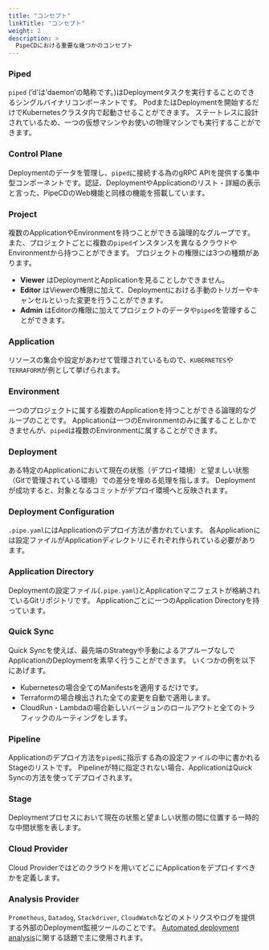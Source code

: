 ```yaml
---
title: "コンセプト"
linkTitle: "コンセプト"
weight: 2
description: >
  PipeCDにおける重要な幾つかのコンセプト
---
```


### Piped

`piped` (’d’は’daemon’の略称です。)はDeploymentタスクを実行することのできるシングルバイナリコンポーネントです。
PodまたはDeploymentを開始するだけでKubernetesクラスタ内で起動させることができます。
ステートレスに設計されているため、一つの仮想マシンやお使いの物理マシンでも実行することができます。

### Control Plane

Deploymentのデータを管理し、`piped`に接続する為のgRPC APIを提供する集中型コンポーネントです。認証、DeploymentやApplicationのリスト・詳細の表示と言った、PipeCDのWeb機能と同様の機能を搭載しています。

### Project

複数のApplicationやEnvironmentを持つことができる論理的なグループです。
また、プロジェクトごとに複数の`piped`インスタンスを異なるクラウドやEnvironmentから持つことができます。
プロジェクトの権限には3つの種類があります。
- **Viewer** はDeploymentとApplicationを見ることしかできません。
- **Editor** はViewerの権限に加えて、Deploymentにおける手動のトリガーやキャンセルといった変更を行うことができます。
- **Admin** はEditorの権限に加えてプロジェクトのデータや`piped`を管理することができます。

### Application

リソースの集合や設定があわせて管理されているもので、`KUBERNETES`や`TERRAFORM`が例として挙げられます。

### Environment

一つのプロジェクトに属する複数のApplicationを持つことができる論理的なグループのことです。
Applicationは一つのEnvironmentのみに属することしかできませんが、`piped`は複数のEnvironmentに属することができます。

### Deployment

ある特定のApplicationにおいて現在の状態（デプロイ環境）と望ましい状態（Gitで管理されている環境）での差分を埋める処理を指します。
Deploymentが成功すると、対象となるコミットがデプロイ環境へと反映されます。

### Deployment Configuration

`.pipe.yaml`にはApplicationのデプロイ方法が書かれています。
各Applicationには設定ファイルがApplicationディレクトリにそれぞれ作られている必要があります。

### Application Directory

Deploymentの設定ファイル(`.pipe.yaml`)とApplicationマニフェストが格納されているGitリポジトリです。
Applicationごとに一つのApplication Directoryを持っています。

### Quick Sync

Quick Syncを使えば、最先端のStrategyや手動によるアプルーブなしでApplicationのDeploymentを素早く行うことができます。
いくつかの例を以下にあげます。
- Kubernetesの場合全てのManifestsを適用するだけです。
- Terraformの場合検出された全ての変更を自動で適用します。
- CloudRun・Lambdaの場合新しいバージョンのロールアウトと全てのトラフィックのルーティングをします。

### Pipeline

Applicationのデプロイ方法を`piped`に指示する為の設定ファイルの中に書かれるStageのリストです。
Pipelineが特に指定されない場合、ApplicationはQuick Syncの方法を使ってデプロイされます。

### Stage

Deploymentプロセスにおいて現在の状態と望ましい状態の間に位置する一時的な中間状態を表します。

### Cloud Provider

Cloud Providerではどのクラウドを用いてどこにApplicationをデプロイすべきかを定義します。

### Analysis Provider

`Prometheus`, `Datadog`, `Stackdriver`, `CloudWatch`などのメトリクスやログを提供する外部のDeployment監視ツールのことです。
[Automated deployment analysis](/docs/user-guide/automated-deployment-analysis/)に関する話題で主に使用されます。
